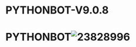 # PYTHONBOT-V9.0.8
# PYTHONBOT![23828996](https://user-images.githubusercontent.com/87700009/131511336-6a83f7c9-47b8-4a9d-873d-682c366bab70.jpg)

